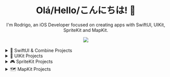 <!---
rodrigocav94/rodrigocav94 is a ✨ special ✨ repository because its `README.md` (this file) appears on your GitHub profile.
You can click the Preview link to take a look at your changes.
--->

<h1 align='center'>
 Olá/Hello/こんにちは! 👋
</h1>

<p align='center'>
  I'm Rodrigo, an iOS Developer focused on creating apps with SwiftUI, UIKit, SpriteKit and MapKit.
</p>



<p align='center'>
  
  <a href="https://www.linkedin.com/in/rodrigocav94/">
    <img src="https://img.shields.io/badge/linkedin-%230077B5.svg?&style=for-the-badge&logo=linkedin&logoColor=white" />
  </a>
  
</p>

<details>
<summary>📱 SwiftUI & Combine Projects</summary>

# [FriendFace](https://github.com/rodrigocav94/FriendFace)
Um aplicativo que recebe dados da internet utilizando API Rest, decodifica e armazena os dados recebidos em um banco de dados Core Data e os exibe em detalhes.

![Alt Text](https://github.com/rodrigocav94/FriendFace/blob/main/friendFaceTela.gif)


# [Rato-de-Biblioteca](https://github.com/rodrigocav94/Rato-de-Biblioteca)
Um aplicativo para rastrear quais livros o usuário leu e o que achou deles. Utiliza CoreData para gerenciar os objetos em um banco de dados.
Foi criado um componente de interface personalizado, um widget de classificação por estrelas, onde o usuário pode tocar para determinar a pontuação de um livro.

![Alt Text](https://github.com/rodrigocav94/Rato-de-Biblioteca/blob/main/Rato%20de%20Biblioteca/tela.gif)


# [Chuck-Norris-Facts](https://github.com/rodrigocav94/Chuck-Norris-Facts)
Este aplicativo inclui testes unitários e de interface, utiliza Moya/Alamofire para buscar por fatos sobre Chuck Norris em https://api.chucknorris.io e lista cada resultado da busca, permitindo ao usuário compartilhar ou favoritar quantos quiser.


![Alt Text](https://github.com/rodrigocav94/Chuck-Norris-Facts/blob/main/chuckExemplo.gif)


# [Issues](https://github.com/rodrigocav94/Issues)
Aplicativo simples que utiliza API REST para listar todas as issues do repositório apple/swift e permite ao usuário ver a descrição de cada uma, a imagem do usuário que a criou e um botão para acessar a sua página no GitHub.


![Alt Text](https://github.com/rodrigocav94/Issues/blob/main/IssuesTela.gif)


# [iCachorroQuente](https://github.com/rodrigocav94/iCachorroQuente)
Este aplicativo simula a interface de uma loja de cachorro-quentes fictícia.

Permite selecionar diversas opções de cachorro-quentes com uma variedade de preços, armazena as informações do cliente localmente e as utiliza como padrão sempre que o aplicativo for reaberto.

Além disso, ao finalizar o pedido, as informações são enviadas como JSON ao servidor reqres.in, que se houver sucesso, responderá enviado o mesmo objeto de volta para ser interpretado e mostrado ao cliente em uma notificação, que utiliza a biblioteca Alert Toast do CocoaPods.

Exemplo de tela do aplicativo, mostrando o modo claro com uma conexão bem-sucedida e o modo escuro com uma conexão malsucedida:

![Alt Text](https://github.com/rodrigocav94/iCachorroQuente/blob/main/exemplo.gif)



# [HabitTracker](https://github.com/rodrigocav94/HabitTracker)
Rastreador de Hábito/HabitTracker
Aplicativo que permite rastrear hábitos, armazenando o numero de vezes que o usuário realizou uma atividade e a sua duração média.

![Alt Text](https://github.com/rodrigocav94/HabitTracker/blob/main/telaHabitTracker.gif)



# [Drawing](https://github.com/rodrigocav94/Drawing)
Aplicativo utilizado para aprender sobre a formas  personalizadas utilizando paths e shapes, e animando suas mudanças.


![Alt Text](https://github.com/rodrigocav94/Drawing/blob/main/Drawing.gif)



# [Moonshot](https://github.com/rodrigocav94/Moonshot)
Aplicativo que permite aos usuários aprender sobre as missões e astronautas que formaram o programa espacial Apollo da NASA.
Foi utilizado Scroll View, NavigationLink, GeometryReader e o protocolo Codable.

![Alt Text](https://github.com/rodrigocav94/Moonshot/blob/main/MoonShot.gif)



# [iExpense](https://github.com/rodrigocav94/iExpense)
Rastreador de despesas que separa os custos pessoais dos custos comerciais, diferencia por cor o quão caro foi cada despesa e armazena as informações no dispostivo para ficar disponível quando o usuário fechar e abrir o app novamente.


![Alt Text](https://github.com/rodrigocav94/iExpense/blob/main/iExpense.gif?raw=true)



# [Edutenimento](https://github.com/rodrigocav94/Edutenimento)
Aplicativo de educação e entretenimento infantil que ajuda a praticar a tabuada.

![Alt Text](https://github.com/rodrigocav94/Edutenimento/blob/main/edutenimento.gif)



# [Animations](https://github.com/rodrigocav94/Animations)
Aplicativo simples que foi utilizado para testar animações/transições personalizadas.

![Alt Text](https://github.com/rodrigocav94/Animations/blob/main/animations.gif)



# [WordScramble](https://github.com/rodrigocav94/WordScramble)
Este aplicativo é um jogo que dá ao usuário uma palavra-chave em inglês e ele tem que inserir uma nova palavra que contenha as letras da palavra-chave. O aplicativo então verifica se a palavra contém 3 ou mais letras, se realmente existe no dicionário, se não já foi inserida antes e se não é igual à palavra-chave.


![Alt Text](https://github.com/rodrigocav94/WordScramble/blob/main/wordScramble.gif)



# [MelhorSono](https://github.com/rodrigocav94/MelhorSono)
Aplicativo que ajuda fãs de cafeína a ter uma boa noite de sono.

Permite ao usuário digitar quando quer acordar, por quanto tempo quer dormir e quantas xícaras de café tomou. Esta informação é mandada para o Core ML, que obtém um resultado que informa quando o usuário deve ir para a cama utilizando Machine Learning.


![Alt Text](https://github.com/rodrigocav94/MelhorSono/blob/main/melhorSono.gif?raw=true)



# [Jokenpo](https://github.com/rodrigocav94/Jokenpo)
Um aplicativo que desafia o usuário a um jogo de pedra, papel e tesoura.


![Alt Text](https://github.com/rodrigocav94/Jokenpo/blob/main/jokenpo.gif)



# [AdivinheABandeira](https://github.com/rodrigocav94/AdivinheABandeira)
Este aplicativo é umm jogo de adivinhação que ajuda o usuário a aprender a identificar diversas bandeiras do mundo.

![Alt Text](https://github.com/rodrigocav94/AdivinheABandeira/blob/main/AdivinheABandeira.gif?raw=true)

  
</details>

<details>
<summary>📱 UIKit Projects</summary>

# [LocalNotifications](https://github.com/rodrigocav94/LocalNotifications/)
This app lets users customize and schedule notifications, setting a title and message. Once triggered, users can choose to be reminded again the next day.<br><br>
Skills: UNUserNotificationCenter, UNUserNotificationCenter.current().requestAuthorization, UNNotificationCategory, UNNotificationAction, UNTimeIntervalNotificationTrigger, UNCalendarNotificationTrigger, TextView, TextField, DatePicker, SegmentedControl, Custom Font, Sections, Header.

https://github.com/rodrigocav94/LocalNotifications/assets/58222390/ec8e4c6c-8c82-4691-ac95-820c51afd08e



# [JavaScriptInjection](https://github.com/rodrigocav94/JavaScriptInjection)
A Safari extension that lets users inject custom JavaScript into web pages and save it for future use.<br><br>
Technologies: NSExtensionItem, NSDictionary, UITextView, UITextField, Table View Sections.

https://github.com/rodrigocav94/JavaScriptInjection/assets/58222390/a1613132-3f58-498f-ae36-8a97ff44e856



# [CountryFacts](https://github.com/rodrigocav94/CountryFacts/)
Simple app showcasing key facts about South American countries, including their size, population, capital, and more.<br><br>
Technologies: Viewcode, UITableViewController, JSONDecoder, Codable, UIStackView, UIActivityViewController.

https://github.com/rodrigocav94/CountryFacts/assets/58222390/8dac451a-64ad-4ce1-aac3-1ac055f0c56b


 
# [AnimationSandbox](https://github.com/rodrigocav94/AnimationSandbox)

A simple app designed for testing and running animations and transitions.<br><br>
Technologies: UIView.animate(withDuration:), CGAffineTransform, UIView.transition.

https://github.com/rodrigocav94/AnimationSandbox/assets/58222390/0200e40c-e903-4c9f-841d-a3b905fe311d



# [Instafilter](https://github.com/rodrigocav94/Instafilter)
This app allows users to select and edit photos with Core Image filters, then save the enhanced images back to their library.<br><br>
Technologies: ViewCode, Anchors, Core Image, CIContext, CIFilter, UIImagePickerController, UIStackView, UISlider.

https://github.com/rodrigocav94/Instafilter/assets/58222390/a1c70a12-6c68-4273-a54c-39cf663c1055



# [ImageCaptions](https://github.com/rodrigocav94/ImageCaptions)

This app allows you to register images and add captions. It's useful if you need visual cues to remember things.<br><br>
Technologies: NotificationCenter, ViewCode, Anchors, TableView, UserDefaults

https://github.com/rodrigocav94/ImageCaptions/assets/58222390/1bfd57ee-4dd0-4adf-bc12-25671b091e2d



# [NamesToFaces](https://github.com/rodrigocav94/NamesToFaces)

This app simplifies remembering names by pairing them with face pictures. Whether you're a frequent traveler or struggle with recalling names, it can be a handy tool for you.

Technologies: UICollectionViewController, UICollectionViewCell, UIImagePickerController, UUID, NSObject subclasses, fatalError(), UserDefaults, NSCoding, NSKeyedArchiver, Codable, JSONEncoder

https://github.com/rodrigocav94/NamesToFaces/assets/58222390/fdd5bc10-fdba-4b30-8ba1-8689cc22cce8



# [HangingSloth](https://github.com/rodrigocav94/HangingSloth)

A classic hangman experience built with UIKit. It selects a word randomly from a list, presenting it to the user as a series of underscores. Players guess letters, with correct guesses revealing them in the word, while incorrect ones bring the sloth closer to escaping. Win by guessing the word or lose after seven incorrect guesses. Hints gradually reveal with each incorrect selection.

Technologies: Anchors, Autolayout, JSONDecoder, Codable, NSMutableAttributedString, compactMap

https://github.com/rodrigocav94/HangingSloth/assets/58222390/aa4513b6-7550-4107-8cee-c1cf0af3c1c8



# [SwiftyWords](https://github.com/rodrigocav94/SwiftyWords)

iPad word game, inspired by the popular indie game 7 Little Words. Solve puzzles by using a series of hints and a grid of letters to form the correct words.

Technologies: Anchors, Programmatic Autolayout, addTarget(), enumerated(), joined(), replacingOccurrences(), Grand Central Dispatch (GCD).

https://github.com/rodrigocav94/SwiftyWords/assets/58222390/c83f2d00-c04d-4ac2-8074-d50499d84398



# [WhitehousePetitions](https://github.com/rodrigocav94/WhitehousePetitions)

This app takes a JSON feed and parse it into useful information for users. Specifically, it focuses on "We the People" White House petitions in the U.S.A., where citizens can submit requests, and others can vote on it.

Technologies: Grand Central Dispatch (GCD), JSON, JSONDecoder, Data, Codable, UITabBarController, UIStoryboard, HTML, UISearchController, performSelector, Quality of Service, DispatchQueue.

https://github.com/rodrigocav94/WhitehousePetitions/assets/58222390/a74c81bb-e796-411f-90e5-5afb3be035ee



# [EasyGrocery](https://github.com/rodrigocav94/EasyGrocery)

A compact app designed for organizing your grocery list.

Technologies: UITableViewController, Text fields in Alerts, UIAlertController, Animations for reloading table views and Inserting rows.



https://github.com/rodrigocav94/EasyGrocery/assets/58222390/d96c11ed-6806-49cb-950a-2d555d4a9527



# [AutoLayout](https://github.com/rodrigocav94/AutoLayout)
An app designed for practicing Auto Layout by utilizing both Visual Formatting Language and Anchors.

Technologies:
Equal height, Aspect Ratio constraints, Visual Formatting Language, Anchors



https://github.com/rodrigocav94/AutoLayout/assets/58222390/040d4191-c503-488e-a7e4-ae4309993857



# [WordScramble](https://github.com/rodrigocav94/WordScrambleUIKit)

In this game, players must create anagrams using letters from a given keyword. Each submitted answer undergoes checks to ensure it has a minimum of 3 letters, is valid according to the dictionary, and differs from the keyword itself.

Technologies: NSRange, Closures, UTF-16 Strings, Text fields in Alerts, UIAlertController, Animations for reloading table views and Inserting rows, UserDefaults,  Shared conditional breakpoint.

https://github.com/rodrigocav94/WordScrambleUIKit/assets/58222390/e2e0aee9-8548-4939-8bea-77deecd678b0



# [EasyBrowser](https://github.com/rodrigocav94/EasyBrowser)

A straightforward web browser crafted with WebKit, offering premade link selection and essential features like navigation controls and page loading indicators.


Technologies: loadView(), WKWebView, Delegation, URL, URLRequest, UIToolbar, UIProgressView, Key-Value Observing (KVO)

https://github.com/rodrigocav94/EasyBrowser/assets/58222390/ec00a909-be82-42af-afc6-bec06f74e368



# [FlagCatalog](https://github.com/rodrigocav94/FlagCatalog)

Discover flags from around the world with FlagCatalog. Easily view, save, and share flags in full size with a simple tap.


Technologies: Interface Builder, Auto Layout, Outlet, UIAlertController, JSONDecoder.

https://github.com/rodrigocav94/FlagCatalog/assets/58222390/b677f907-70e0-4845-803c-f7c8cf2d5197



# [GuessTheFlag](https://github.com/rodrigocav94/GuessTheFlag)

A simple and engaging game where users identify flags displayed on the screen. Receive instant feedback on your guesses and track your progress with a clear score and round counter on the navigation bar.<br><br>
Technologies: Interface Builder, Auto Layout, Outlet, @2x and @3x images, Asset Catalog, UIButton, CALayer, UIColor, random numbers, actions, UIAlertController, UserDefaults, StackView.

https://github.com/rodrigocav94/GuessTheFlag/assets/58222390/0f88eeb8-be74-4f88-b8df-3b9bc7b882eb



# [StormViewer](https://github.com/rodrigocav94/StormViewer)

An app for browsing National Severe Storms Laboratory images, allowing users to easily select, view, and share their favorites. It also tracks the number of views for each image.<br><br>
Technologies: Collection View, Image View, App Bundle, FileManager, Typecasting, View controller, Outlet, Auto Layout, UIImage, UIBarButtonItem, UIActivityViewController, Grand Central Dispatch (GCD), UserDefaults, StackView, Debugging with assert() and Exception Breakpoints.

https://github.com/rodrigocav94/StormViewer/assets/58222390/b02cc1ff-60bc-4115-ae6f-b2d3859d08f9

</details>

<details>
<summary>🎮 SpriteKit Projects</summary>

# [FireworksNight](https://github.com/rodrigocav94/FireworksNight)
In this game app, users can create fireworks displays with just their fingers. Select rockets of the same color and hit the explode button or shake your device to watch them burst into brilliant fireworks. Exploding five fireworks at once earns 20 times more points than a single one. Be careful to avoid bombs, as touching them will cost a heart and bring you closer to game over.<br><br>
Technologies: SKAction.follow, UIBezierPath, for case let, colorBlendFactor, UIEvent, motionBegan.

https://github.com/rodrigocav94/FireworksNight/assets/58222390/e8252560-2bf5-4249-80f5-976190739317



# [JuicyTarget](https://github.com/rodrigocav94/JuicyTarget)
JuicyTarget is a charming shooting gallery game featuring beautiful illustrations. Score points by hitting fruits and avoid insects to keep your score high. It's a cozy, stress-relief game accompanied by soothing music, perfect for relaxation. With its simple single-tap gameplay, JuicyTarget is easy to play and helps you unwind.<br><br>
Technologies: SpriteKit, Timer, linearDamping, SKAction, SKAudioNode.

https://github.com/rodrigocav94/JuicyTarget/assets/58222390/aa822497-feda-4983-8cdc-f88147e205e6



# [SpaceRace](https://github.com/rodrigocav94/SpaceRace/)
iPad survival game where you must navigate a spaceship through a field of space debris. The longer you survive, the higher your score, but staying still means inevitable doom!<br><br>
Technologies:  SpriteKit, Timer, linearDamping, angularDamping, per pixel collision, SKEmitterNode, SKAction.sequence.

https://github.com/rodrigocav94/SpaceRace/assets/58222390/b0ae09b0-630e-401f-a1f9-c76bce5740da



# [Whack-A-Peguin](https://github.com/rodrigocav94/Whack-a-Penguin/)

Enjoy a whack-a-mole game on iPad with penguins and other animals. Test your reflexes and tap on penguins to score points!<br><br>
Technologies: SKCropNode, SKTexture, asyncAfter(), SKAction.wait(forDuration:), SKAction.run(block:), SKAction.sequence(), SKAction.playSoundFileNamed, SKAction.moveBy.

https://github.com/rodrigocav94/Whack-a-Penguin/assets/58222390/0c895386-4689-469a-849a-a8f47a0a88e6



 # [Pachinko](https://github.com/rodrigocav94/Pachinko/)
iPad game similar to "Pachinko" or "Peggle". Strategically position obstacles, then release the ball to navigate through them, aiming for advantageous spots. Earn or lose points based on where the ball lands.

Technologies: SpriteKit, physics, physicsBody, SKPhysicsContactDelegate, SKEmitterNode, collisionBitMask, contactTestBitMask, SKAction, blend modes, radians, CGFloat.

https://github.com/rodrigocav94/Pachinko/assets/58222390/05f8940e-016b-4787-9217-1f752f636e82

</details>

<details>
<summary>🗺️ MapKit Projects</summary>
 
# [CapitalCities](https://github.com/rodrigocav94/CapitalCities)
CapitalCities is an app showcasing all Brazilian capitals on an interactive map. Users can explore each city, discover interesting facts, and access Wikipedia articles for more information. It's great for learning about Brazil.<br><br>
Technologies: MKMapView, MKAnnotation, MKPinAnnotationView, CLLocationCoordinate2D, JSON, JSONDecoder, NSObject, WKWebView.

https://github.com/rodrigocav94/CapitalCities/assets/58222390/43d0d7f1-8be4-44bf-9dbc-f8700708a8cd

</details>
